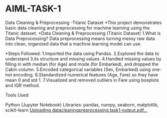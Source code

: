 # AIML-TASK-1
Data Cleaning & Preprocessing -Titanic Dataset *This project demonstrates basic data cleaning and preprocessing for machine learning using the Titanic dataset. *Data Cleaning & Preprocessing (Titanic Dataset) 1.What is Data Preprocessing? Data preprocessing means turning messy raw data into clean, organized data that a machine learning model can use.

*Steps Followed: 1.Imported the data using Pandas. 2.Explored the data to understand 3.its structure and missing values. 4.Handled missing values by filling in with median (for Age) and mode (for Embarked), and dropped the Cabin column. 5.Encoded categorical variables (Sex, Embarked) using one-hot encoding. 6.Standardized numerical features (Age, Fare) so they have mean 0 and std 1. 7.Visualized and removed outliers in Fare using boxplots and IQR method.

Tools Used

Python (Jupyter Notebook)
Libraries: pandas, numpy, seaborn, matplotlib, scikit-learn
[Uploading datacleaningpreprocessing.task1-output.pdf…]()
